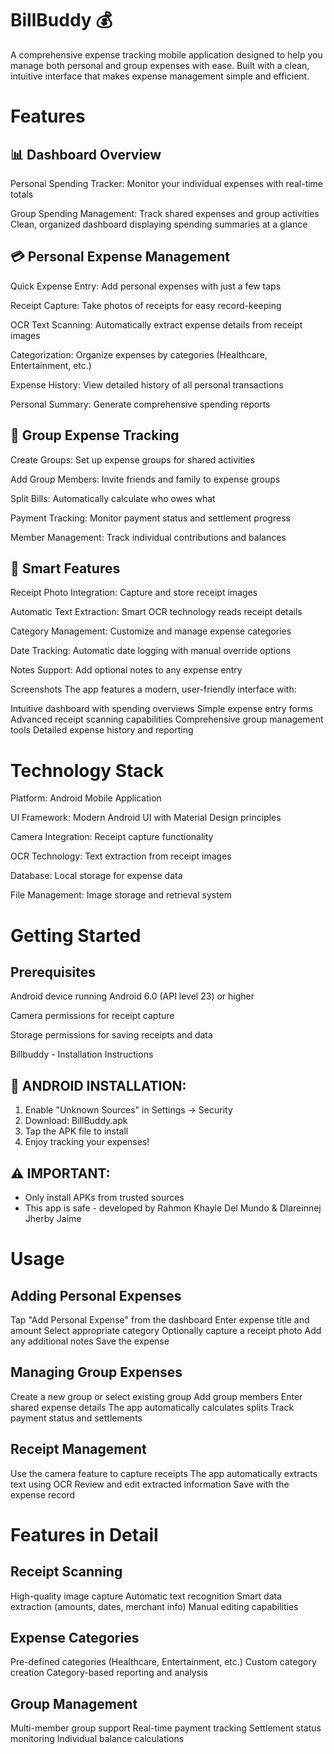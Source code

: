 # BillBuddy 💰
A comprehensive expense tracking mobile application designed to help you manage both personal and group expenses with ease. Built with a clean, intuitive interface that makes expense management simple and efficient.
# Features
## 📊 Dashboard Overview

Personal Spending Tracker: Monitor your individual expenses with real-time totals

Group Spending Management: Track shared expenses and group activities
Clean, organized dashboard displaying spending summaries at a glance

## 💳 Personal Expense Management

Quick Expense Entry: Add personal expenses with just a few taps

Receipt Capture: Take photos of receipts for easy record-keeping

OCR Text Scanning: Automatically extract expense details from receipt images

Categorization: Organize expenses by categories (Healthcare, Entertainment, etc.)

Expense History: View detailed history of all personal transactions

Personal Summary: Generate comprehensive spending reports

## 👥 Group Expense Tracking

Create Groups: Set up expense groups for shared activities

Add Group Members: Invite friends and family to expense groups

Split Bills: Automatically calculate who owes what

Payment Tracking: Monitor payment status and settlement progress

Member Management: Track individual contributions and balances

## 🎯 Smart Features

Receipt Photo Integration: Capture and store receipt images

Automatic Text Extraction: Smart OCR technology reads receipt details

Category Management: Customize and manage expense categories

Date Tracking: Automatic date logging with manual override options

Notes Support: Add optional notes to any expense entry

Screenshots
The app features a modern, user-friendly interface with:

Intuitive dashboard with spending overviews
Simple expense entry forms
Advanced receipt scanning capabilities
Comprehensive group management tools
Detailed expense history and reporting

# Technology Stack

Platform: Android Mobile Application

UI Framework: Modern Android UI with Material Design principles

Camera Integration: Receipt capture functionality

OCR Technology: Text extraction from receipt images

Database: Local storage for expense data

File Management: Image storage and retrieval system

# Getting Started
## Prerequisites

Android device running Android 6.0 (API level 23) or higher

Camera permissions for receipt capture

Storage permissions for saving receipts and data

Billbuddy - Installation Instructions

## 📱 ANDROID INSTALLATION:
1. Enable "Unknown Sources" in Settings → Security
2. Download: BillBuddy.apk
3. Tap the APK file to install
4. Enjoy tracking your expenses!

## ⚠️ IMPORTANT:
- Only install APKs from trusted sources
- This app is safe - developed by Rahmon Khayle Del Mundo & Dlareinnej Jherby Jaime

# Usage
## Adding Personal Expenses

Tap "Add Personal Expense" from the dashboard
Enter expense title and amount
Select appropriate category
Optionally capture a receipt photo
Add any additional notes
Save the expense

## Managing Group Expenses

Create a new group or select existing group
Add group members
Enter shared expense details
The app automatically calculates splits
Track payment status and settlements

## Receipt Management

Use the camera feature to capture receipts
The app automatically extracts text using OCR
Review and edit extracted information
Save with the expense record

# Features in Detail
## Receipt Scanning

High-quality image capture
Automatic text recognition
Smart data extraction (amounts, dates, merchant info)
Manual editing capabilities

## Expense Categories

Pre-defined categories (Healthcare, Entertainment, etc.)
Custom category creation
Category-based reporting and analysis

## Group Management

Multi-member group support
Real-time payment tracking
Settlement status monitoring
Individual balance calculations
